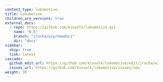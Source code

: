 ```yaml
---
content_type: lokomotive
title: Lokomotive
children_are_versions: true
external_docs:
  - repo: https://github.com/kinvolk/lokomotive.git
    name: "0.5"
    branch: "jrocha/wip/newdocs"
    dir: "docs"
sidebar:
  skip: true
  link: latest
cascade:
  github_edit_url: https://github.com/kinvolk/lokomotive/edit/jrocha/wip/newdocs/docs/
  issues_url: https://github.com/kinvolk/lokomotive/issues/new
weight: 30
---
```

